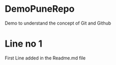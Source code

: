 # DemoPuneRepo
Demo to understand the concept of Git and Github
# Line no 1
First Line added in the Readme.md file
